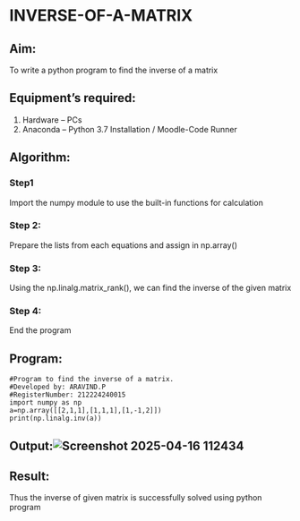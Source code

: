 # INVERSE-OF-A-MATRIX
## Aim:
To write a python program to find the inverse of a matrix
## Equipment’s required:
1. 	Hardware – PCs
2. 	Anaconda – Python 3.7 Installation / Moodle-Code Runner
## Algorithm:
### Step1 

Import the numpy module to use the built-in functions for calculation

### Step 2:
Prepare the lists from each equations and assign in np.array()

### Step 3:
Using the np.linalg.matrix_rank(), we can find the inverse of the given matrix

### Step 4:
End the program





## Program:
```
#Program to find the inverse of a matrix.
#Developed by: ARAVIND.P
#RegisterNumber: 212224240015
import numpy as np
a=np.array([[2,1,1],[1,1,1],[1,-1,2]])
print(np.linalg.inv(a))
```
## Output:![Screenshot 2025-04-16 112434](https://github.com/user-attachments/assets/bde8567d-c827-4b97-b827-80736bf8a329)


## Result:
Thus the inverse of given matrix is successfully solved using python program

